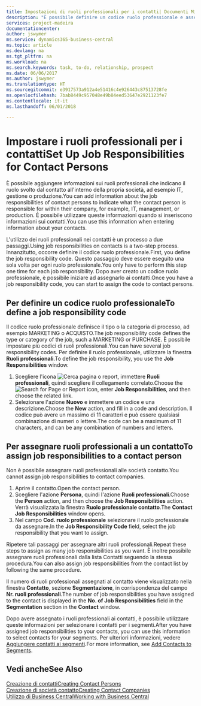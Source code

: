 ```yaml
---
title: Impostazioni di ruoli professionali per i contatti| Documenti Microsoft
description: "È possibile definire un codice ruolo professionale e assegnarlo a un contatto per indicare i task per cui il contatto è responsabile nella propria società, ad esempio IT o produzione."
services: project-madeira
documentationcenter: 
author: jswymer
ms.service: dynamics365-business-central
ms.topic: article
ms.devlang: na
ms.tgt_pltfrm: na
ms.workload: na
ms.search.keywords: task, to-do, relationship, prospect
ms.date: 06/06/2017
ms.author: jswymer
ms.translationtype: HT
ms.sourcegitcommit: e3917573a912a4e51416c4e926443c87513728fe
ms.openlocfilehash: 7bab8449c957048e49b84eed53647e2921123fe7
ms.contentlocale: it-it
ms.lasthandoff: 06/01/2018

---
```

# <a name="set-up-job-responsibilities-for-contact-persons"></a><span data-ttu-id="f176d-103">Impostare i ruoli professionali per i contatti</span><span class="sxs-lookup"><span data-stu-id="f176d-103">Set Up Job Responsibilities for Contact Persons</span></span>
<span data-ttu-id="f176d-104">È possibile aggiungere informazioni sui ruoli professionali che indicano il ruolo svolto dal contatto all'interno della propria società, ad esempio IT, gestione o produzione.</span><span class="sxs-lookup"><span data-stu-id="f176d-104">You can add information about the job responsibilities of contact persons to indicate what the contact person is responsible for within their company, for example, IT, management, or production.</span></span> <span data-ttu-id="f176d-105">È possibile utilizzare queste informazioni quando si inseriscono informazioni sui contatti.</span><span class="sxs-lookup"><span data-stu-id="f176d-105">You can use this information when entering information about your contacts.</span></span>

<span data-ttu-id="f176d-106">L'utilizzo dei ruoli professionali nei contatti è un processo a due passaggi.</span><span class="sxs-lookup"><span data-stu-id="f176d-106">Using job responsibilities on contacts is a two-step process.</span></span> <span data-ttu-id="f176d-107">Innanzitutto, occorre definire il codice ruolo professionale.</span><span class="sxs-lookup"><span data-stu-id="f176d-107">First, you define the job responsibility code.</span></span> <span data-ttu-id="f176d-108">Questo passaggio deve essere eseguito una sola volta per ogni ruolo professionale.</span><span class="sxs-lookup"><span data-stu-id="f176d-108">You only have to perform this step one time for each job responsibility.</span></span> <span data-ttu-id="f176d-109">Dopo aver creato un codice ruolo professionale, è possibile iniziare ad assegnarlo ai contatti.</span><span class="sxs-lookup"><span data-stu-id="f176d-109">Once you have a job responsibility code, you can start to assign the code to contact persons.</span></span>

## <a name="to-define-a-job-responsibility-code"></a><span data-ttu-id="f176d-110">Per definire un codice ruolo professionale</span><span class="sxs-lookup"><span data-stu-id="f176d-110">To define a job responsibility code</span></span>
<span data-ttu-id="f176d-111">Il codice ruolo professionale definisce il tipo o la categoria di processo, ad esempio MARKETING o ACQUISTO.</span><span class="sxs-lookup"><span data-stu-id="f176d-111">The job responsibility code defines the type or category of the job, such a MARKETING or PURCHASE.</span></span> <span data-ttu-id="f176d-112">È possibile impostare più codici di ruoli professionali.</span><span class="sxs-lookup"><span data-stu-id="f176d-112">You can have several job responsibility codes.</span></span> <span data-ttu-id="f176d-113">Per definire il ruolo professionale, utilizzare la finestra **Ruoli professionali**.</span><span class="sxs-lookup"><span data-stu-id="f176d-113">To define the job responsibility, you use the **Job Responsibilities** window.</span></span>

1. <span data-ttu-id="f176d-114">Scegliere l'icona ![Cerca pagina o report](media/ui-search/search_small.png "icona Cerca pagina o report"), immettere **Ruoli professionali**, quindi scegliere il collegamento correlato.</span><span class="sxs-lookup"><span data-stu-id="f176d-114">Choose the ![Search for Page or Report](media/ui-search/search_small.png "Search for Page or Report icon") icon, enter **Job Responsibilities**, and then choose the related link.</span></span>
2. <span data-ttu-id="f176d-115">Selezionare l'azione **Nuovo** e immettere un codice e una descrizione.</span><span class="sxs-lookup"><span data-stu-id="f176d-115">Choose the **New** action, and fill in a code and description.</span></span> <span data-ttu-id="f176d-116">Il codice può avere un massimo di 11 caratteri e può essere qualsiasi combinazione di numeri o lettere.</span><span class="sxs-lookup"><span data-stu-id="f176d-116">The code can be a maximum of 11 characters, and can be any combination of numbers and letters.</span></span>

## <a name="to-assign-job-responsibilities-to-a-contact-person"></a><span data-ttu-id="f176d-117">Per assegnare ruoli professionali a un contatto</span><span class="sxs-lookup"><span data-stu-id="f176d-117">To assign job responsibilities to a contact person</span></span>
<span data-ttu-id="f176d-118">Non è possibile assegnare ruoli professionali alle società contatto.</span><span class="sxs-lookup"><span data-stu-id="f176d-118">You cannot assign job responsibilities to contact companies.</span></span>

1. <span data-ttu-id="f176d-119">Aprire il contatto.</span><span class="sxs-lookup"><span data-stu-id="f176d-119">Open the contact person.</span></span>
2. <span data-ttu-id="f176d-120">Scegliere l'azione **Persona**, quindi l'azione **Ruoli professionali**.</span><span class="sxs-lookup"><span data-stu-id="f176d-120">Choose the **Person** action, and then choose the **Job Responsibilities** action.</span></span> <span data-ttu-id="f176d-121">Verrà visualizzata la finestra **Ruolo professionale contatto**.</span><span class="sxs-lookup"><span data-stu-id="f176d-121">The **Contact Job Responsibilities** window opens.</span></span>
3. <span data-ttu-id="f176d-122">Nel campo **Cod. ruolo professionale** selezionare il ruolo professionale da assegnare.</span><span class="sxs-lookup"><span data-stu-id="f176d-122">In the **Job Responsibility Code** field, select the job responsibility that you want to assign.</span></span>

<span data-ttu-id="f176d-123">Ripetere tali passaggi per assegnare altri ruoli professionali.</span><span class="sxs-lookup"><span data-stu-id="f176d-123">Repeat these steps to assign as many job responsibilities as you want.</span></span> <span data-ttu-id="f176d-124">È inoltre possibile assegnare ruoli professionali dalla lista Contatti seguendo la stessa procedura.</span><span class="sxs-lookup"><span data-stu-id="f176d-124">You can also assign job responsibilities from the contact list by following the same procedure.</span></span>

<span data-ttu-id="f176d-125">Il numero di ruoli professionali assegnati al contatto viene visualizzato nella finestra **Contatto**, sezione **Segmentazione**, in corrispondenza del campo **Nr. ruoli professionali**.</span><span class="sxs-lookup"><span data-stu-id="f176d-125">The number of job responsibilities you have assigned to the contact is displayed in the **No. of Job Responsibilities** field in the **Segmentation** section in the **Contact** window.</span></span>

<span data-ttu-id="f176d-126">Dopo avere assegnato i ruoli professionali ai contatti, è possibile utilizzare queste informazioni per selezionare i contatti per i segmenti.</span><span class="sxs-lookup"><span data-stu-id="f176d-126">After you have assigned job responsibilities to your contacts, you can use this information to select contacts for your segments.</span></span> <span data-ttu-id="f176d-127">Per ulteriori informazioni, vedere [Aggiungere contatti ai segmenti](marketing-add-contact-segment.md).</span><span class="sxs-lookup"><span data-stu-id="f176d-127">For more information, see [Add Contacts to Segments](marketing-add-contact-segment.md).</span></span>

## <a name="see-also"></a><span data-ttu-id="f176d-128">Vedi anche</span><span class="sxs-lookup"><span data-stu-id="f176d-128">See Also</span></span>
[<span data-ttu-id="f176d-129">Creazione di contatti</span><span class="sxs-lookup"><span data-stu-id="f176d-129">Creating Contact Persons</span></span>](marketing-create-contact-persons.md)  
[<span data-ttu-id="f176d-130">Creazione di società contatto</span><span class="sxs-lookup"><span data-stu-id="f176d-130">Creating Contact Companies</span></span>](marketing-create-contact-companies.md)  
[<span data-ttu-id="f176d-131">Utilizzo di Business Central</span><span class="sxs-lookup"><span data-stu-id="f176d-131">Working with Business Central</span></span>](ui-work-product.md)

